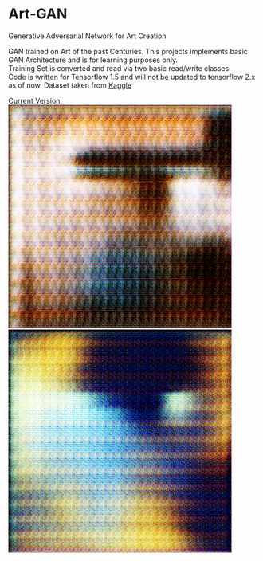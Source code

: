 # Art-GAN
Generative Adversarial Network for Art Creation

GAN trained on Art of the past Centuries. This projects implements basic GAN Architecture and is for learning purposes only. \
Training Set is converted and read via two basic read/write classes.  
Code is written for Tensorflow 1.5 and will not be updated to tensorflow 2.x as of now.
Dataset taken from [Kaggle](https://www.kaggle.com/c/painter-by-numbers/overview)

Current Version: 
![](https://github.com/smdgn/images/blob/master/44.png) ![](https://github.com/smdgn/images/blob/master/33.png)

